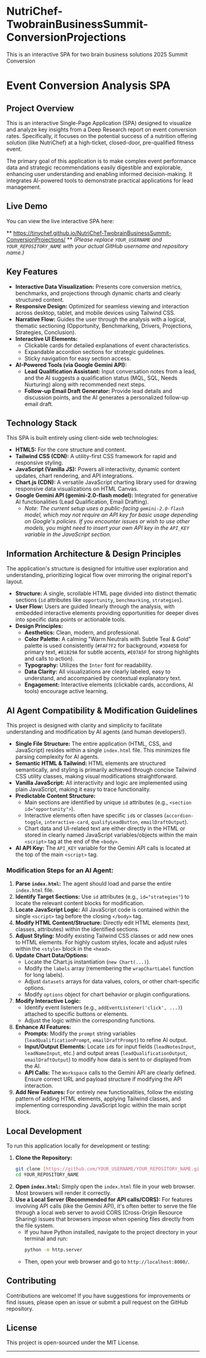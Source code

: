 # NutriChef-TwobrainBusinessSummit-ConversionProjections
This is an interactive SPA for two brain business solutions 2025 Summit Conversion
# Event Conversion Analysis SPA

## Project Overview

This is an interactive Single-Page Application (SPA) designed to visualize and analyze key insights from a Deep Research report on event conversion rates. Specifically, it focuses on the potential success of a nutrition offering solution (like NutriChef) at a high-ticket, closed-door, pre-qualified fitness event.

The primary goal of this application is to make complex event performance data and strategic recommendations easily digestible and explorable, enhancing user understanding and enabling informed decision-making. It integrates AI-powered tools to demonstrate practical applications for lead management.

## Live Demo

You can view the live interactive SPA here:

** https://tinychef.github.io/NutriChef-TwobrainBusinessSummit-ConversionProjections/ **
*(Please replace `YOUR_USERNAME` and `YOUR_REPOSITORY_NAME` with your actual GitHub username and repository name.)*

## Key Features

* **Interactive Data Visualization:** Presents core conversion metrics, benchmarks, and projections through dynamic charts and clearly structured content.
* **Responsive Design:** Optimized for seamless viewing and interaction across desktop, tablet, and mobile devices using Tailwind CSS.
* **Narrative Flow:** Guides the user through the analysis with a logical, thematic sectioning (Opportunity, Benchmarking, Drivers, Projections, Strategies, Conclusion).
* **Interactive UI Elements:**
    * Clickable cards for detailed explanations of event characteristics.
    * Expandable accordion sections for strategic guidelines.
    * Sticky navigation for easy section access.
* **AI-Powered Tools (via Google Gemini API):**
    * **Lead Qualification Assistant:** Input conversation notes from a lead, and the AI suggests a qualification status (MQL, SQL, Needs Nurturing) along with recommended next steps.
    * **Follow-up Email Draft Generator:** Provide lead details and discussion points, and the AI generates a personalized follow-up email draft.

## Technology Stack

This SPA is built entirely using client-side web technologies:

* **HTML5:** For the core structure and content.
* **Tailwind CSS (CDN):** A utility-first CSS framework for rapid and responsive styling.
* **JavaScript (Vanilla JS):** Powers all interactivity, dynamic content updates, chart rendering, and API integrations.
* **Chart.js (CDN):** A versatile JavaScript charting library used for drawing responsive data visualizations on HTML Canvas.
* **Google Gemini API (gemini-2.0-flash model):** Integrated for generative AI functionalities (Lead Qualification, Email Drafting).
    * _Note: The current setup uses a public-facing `gemini-2.0-flash` model, which may not require an API key for basic usage depending on Google's policies. If you encounter issues or wish to use other models, you might need to insert your own API key in the `API_KEY` variable in the JavaScript section._

## Information Architecture & Design Principles

The application's structure is designed for intuitive user exploration and understanding, prioritizing logical flow over mirroring the original report's layout.

* **Structure:** A single, scrollable HTML page divided into distinct thematic sections (`id` attributes like `opportunity`, `benchmarking`, `strategies`).
* **User Flow:** Users are guided linearly through the analysis, with embedded interactive elements providing opportunities for deeper dives into specific data points or actionable tools.
* **Design Principles:**
    * **Aesthetics:** Clean, modern, and professional.
    * **Color Palette:** A calming "Warm Neutrals with Subtle Teal & Gold" palette is used consistently (`#FAF7F2` for background, `#3D405B` for primary text, `#81B29A` for subtle accents, `#E07A5F` for strong highlights and calls to action).
    * **Typography:** Utilizes the `Inter` font for readability.
    * **Data Clarity:** All visualizations are clearly labeled, easy to understand, and accompanied by contextual explanatory text.
    * **Engagement:** Interactive elements (clickable cards, accordions, AI tools) encourage active learning.

## AI Agent Compatibility & Modification Guidelines

This project is designed with clarity and simplicity to facilitate understanding and modification by AI agents (and human developers!).

* **Single File Structure:** The entire application (HTML, CSS, and JavaScript) resides within a single `index.html` file. This minimizes file parsing complexity for AI agents.
* **Semantic HTML & Tailwind:** HTML elements are structured semantically, and styling is primarily achieved through concise Tailwind CSS utility classes, making visual modifications straightforward.
* **Vanilla JavaScript:** All interactivity and logic are implemented using plain JavaScript, making it easy to trace functionality.
* **Predictable Content Structure:**
    * Main sections are identified by unique `id` attributes (e.g., `<section id="opportunity">`).
    * Interactive elements often have specific `id`s or classes (`accordion-toggle`, `interactive-card`, `qualifyLeadButton`, `emailDraftOutput`).
    * Chart data and UI-related text are either directly in the HTML or stored in clearly named JavaScript variables/objects within the main `<script>` tag at the end of the `<body>`.
* **AI API Key:** The `API_KEY` variable for the Gemini API calls is located at the top of the main `<script>` tag.

### Modification Steps for an AI Agent:

1.  **Parse `index.html`:** The agent should load and parse the entire `index.html` file.
2.  **Identify Target Sections:** Use `id` attributes (e.g., `id="strategies"`) to locate the relevant content blocks for modification.
3.  **Locate JavaScript Logic:** All JavaScript code is contained within the single `<script>` tag before the closing `</body>` tag.
4.  **Modify HTML Content/Structure:** Directly edit HTML elements (text, classes, attributes) within the identified sections.
5.  **Adjust Styling:** Modify existing Tailwind CSS classes or add new ones to HTML elements. For highly custom styles, locate and adjust rules within the `<style>` block in the `<head>`.
6.  **Update Chart Data/Options:**
    * Locate the Chart.js instantiation (`new Chart(...)`).
    * Modify the `labels` array (remembering the `wrapChartLabel` function for long labels).
    * Adjust `datasets` arrays for data values, colors, or other chart-specific options.
    * Modify `options` object for chart behavior or plugin configurations.
7.  **Modify Interactive Logic:**
    * Identify event listeners (e.g., `addEventListener('click', ...)`) attached to specific buttons or elements.
    * Adjust the logic within the corresponding functions.
8.  **Enhance AI Features:**
    * **Prompts:** Modify the `prompt` string variables (`leadQualificationPrompt`, `emailDraftPrompt`) to refine AI output.
    * **Input/Output Elements:** Locate `id`s for input fields (`leadNotesInput`, `leadNameInput`, etc.) and output areas (`leadQualificationOutput`, `emailDraftOutput`) to modify how data is sent to or displayed from the AI.
    * **API Calls:** The `Workspace` calls to the Gemini API are clearly defined. Ensure correct URL and payload structure if modifying the API interaction.
9.  **Add New Features:** For entirely new functionalities, follow the existing pattern of adding HTML elements, applying Tailwind classes, and implementing corresponding JavaScript logic within the main script block.

## Local Development

To run this application locally for development or testing:

1.  **Clone the Repository:**
    ```bash
    git clone [https://github.com/YOUR_USERNAME/YOUR_REPOSITORY_NAME.git](https://github.com/YOUR_USERNAME/YOUR_REPOSITORY_NAME.git)
    cd YOUR_REPOSITORY_NAME
    ```
2.  **Open `index.html`:**
    Simply open the `index.html` file in your web browser. Most browsers will render it correctly.
3.  **Use a Local Server (Recommended for API calls/CORS):**
    For features involving API calls (like the Gemini API), it's often better to serve the file through a local web server to avoid CORS (Cross-Origin Resource Sharing) issues that browsers impose when opening files directly from the file system.
    * If you have Python installed, navigate to the project directory in your terminal and run:
        ```bash
        python -m http.server
        ```
    * Then, open your web browser and go to `http://localhost:8000/`.

## Contributing

Contributions are welcome! If you have suggestions for improvements or find issues, please open an issue or submit a pull request on the GitHub repository.

## License

This project is open-sourced under the MIT License.

---
